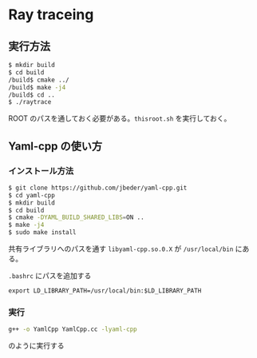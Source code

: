 # Ray traceing


## 実行方法

```bash
$ mkdir build
$ cd build
/build$ cmake ../
/build$ make -j4
/build$ cd ..
$ ./raytrace
```

ROOT のパスを通しておく必要がある。`thisroot.sh` を実行しておく。

## Yaml-cpp の使い方

### インストール方法

```bash
$ git clone https://github.com/jbeder/yaml-cpp.git
$ cd yaml-cpp
$ mkdir build
$ cd build
$ cmake -DYAML_BUILD_SHARED_LIBS=ON ..
$ make -j4
$ sudo make install
```

共有ライブラリへのパスを通す
`libyaml-cpp.so.0.X` が `/usr/local/bin` にある。

`.bashrc` にパスを追加する
```
export LD_LIBRARY_PATH=/usr/local/bin:$LD_LIBRARY_PATH
```

### 実行


```bash
g++ -o YamlCpp YamlCpp.cc -lyaml-cpp
```
のように実行する
